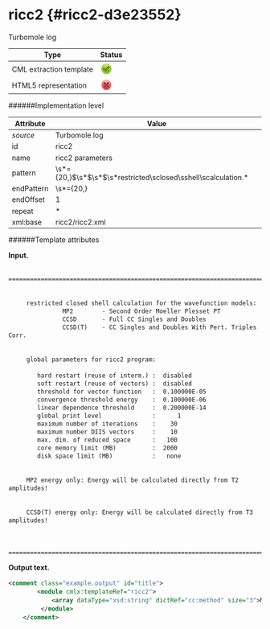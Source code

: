 # ricc2 {#ricc2-d3e23552}

Turbomole log

| Type                                                                                                                                                                                                  | Status                                                                                                                                                                                                |
|----|----|
| CML extraction template                                                                                                                                                                               | ![](/imgs/Total.png)                                                                                                                                                                                  |
| HTML5 representation                                                                                                                                                                                  | ![](/imgs/None.png)                                                                                                                                                                                   |

######Implementation level

| Attribute                                                                                                                                                                                             | Value                                                                                                                                                                                                 |
|----|----|
| *source*                                                                                                                                                                                              | Turbomole log                                                                                                                                                                                         |
| id                                                                                                                                                                                                    | ricc2                                                                                                                                                                                                 |
| name                                                                                                                                                                                                  | ricc2 parameters                                                                                                                                                                                      |
| pattern                                                                                                                                                                                               | \\s\*={20,}\$\\s\*\$\\s\*\$\\s\*restricted\\sclosed\\sshell\\scalculation.\*                                                                                                                          |
| endPattern                                                                                                                                                                                            | \\s\*={20,}                                                                                                                                                                                           |
| endOffset                                                                                                                                                                                             | 1                                                                                                                                                                                                     |
| repeat                                                                                                                                                                                                | \*                                                                                                                                                                                                    |
| xml:base                                                                                                                                                                                              | ricc2/ricc2.xml                                                                                                                                                                                       |

######Template attributes

**Input.**

       =========================================================================


         restricted closed shell calculation for the wavefunction models:
                   MP2        - Second Order Moeller Plesset PT
                   CCSD       - Full CC Singles and Doubles
                   CCSD(T)    - CC Singles and Doubles With Pert. Triples Corr.


         global parameters for ricc2 program:

            hard restart (reuse of interm.) :  disabled
            soft restart (reuse of vectors) :  disabled
            threshold for vector function   :  0.100000E-05
            convergence threshold energy    :  0.100000E-06
            linear dependence threshold     :  0.200000E-14
            global print level              :      1
            maximum number of iterations    :    30
            maximum number DIIS vectors     :    10
            max. dim. of reduced space      :   100
            core memory limit (MB)          :  2000
            disk space limit (MB)           :   none


         MP2 energy only: Energy will be calculated directly from T2 amplitudes!


         CCSD(T) energy only: Energy will be calculated directly from T3 amplitudes!


       =========================================================================

        

**Output text.**

```xml
<comment class="example.output" id="title">
        <module cmlx:templateRef="ricc2">
            <array dataType="xsd:string" dictRef="cc:method" size="3">MP2 CCSD CCSD(T)</array>
         </module>
    </comment>
```
